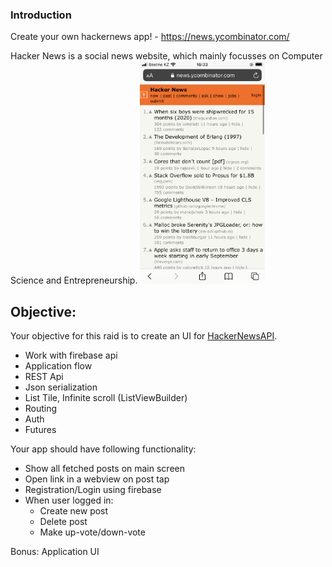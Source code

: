 ### Introduction

Create your own hackernews app! - https://news.ycombinator.com/

Hacker News is a social news website, which mainly focusses on Computer Science and Entrepreneurship.
<img src="https://github.com/alem-01/alem_public/blob/master/resources/hackernews.png?raw=true" width="200"/>

## Objective:

Your objective for this raid is to create an UI for [HackerNewsAPI]("https://github.com/HackerNews/API").

- Work with firebase api
- Application flow
- REST Api
- Json serialization
- List Tile, Infinite scroll (ListViewBuilder)
- Routing
- Auth
- Futures

Your app should have following functionality:

- Show all fetched posts on main screen
- Open link in a webview on post tap
- Registration/Login using firebase
- When user logged in:
  - Create new post
  - Delete post
  - Make up-vote/down-vote

Bonus: Application UI
